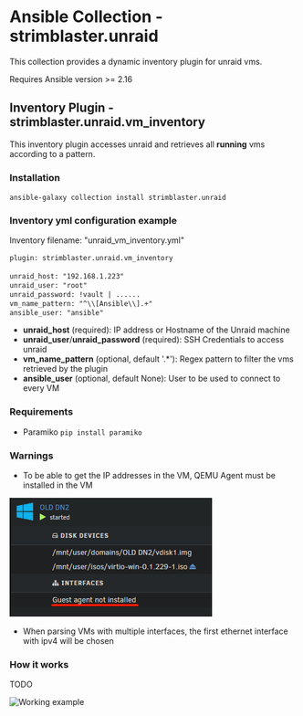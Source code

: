 # Ansible Collection - strimblaster.unraid

This collection provides a dynamic inventory plugin for unraid vms.

Requires Ansible version >= 2.16

## Inventory Plugin - strimblaster.unraid.vm_inventory

This inventory plugin accesses unraid and retrieves all **running** vms according to a pattern.

### Installation
```
ansible-galaxy collection install strimblaster.unraid
```
### Inventory yml configuration example

Inventory filename: "unraid_vm_inventory.yml"
```
plugin: strimblaster.unraid.vm_inventory

unraid_host: "192.168.1.223"
unraid_user: "root"
unraid_password: !vault | ......
vm_name_pattern: "^\\[Ansible\\].+"
ansible_user: "ansible"
```

- **unraid_host** (required): IP address or Hostname of the Unraid machine
- **unraid_user**/**unraid_password** (required): SSH Credentials to access unraid
- **vm_name_pattern** (optional, default '.*'): Regex pattern to filter the vms retrieved by the plugin
- **ansible_user** (optional, default None): User to be used to connect to every VM

### Requirements

- Paramiko ``` pip install paramiko ```

### Warnings

- To be able to get the IP addresses in the VM, QEMU Agent must be installed in the VM

![QEMU Agent not installed example](docs/qemu_agent_not_installed.png)

- When parsing VMs with multiple interfaces, the first ethernet interface with ipv4 will be chosen

### How it works
TODO

![Working example](image.png)


